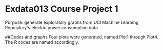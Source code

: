 # Exdata013 Course Project 1
 Purpose: generate exploratory graphs from UCI Machine Learning Repository's electric power consumption data
 
 ##Codes and graphs
 Four plots were generated, named Plot1 through Plot4. The R codes are named accordingly. 
